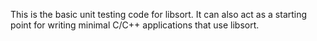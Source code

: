 This is the basic unit testing code for libsort. It can also act as a starting
point for writing minimal C/C++ applications that use libsort.
